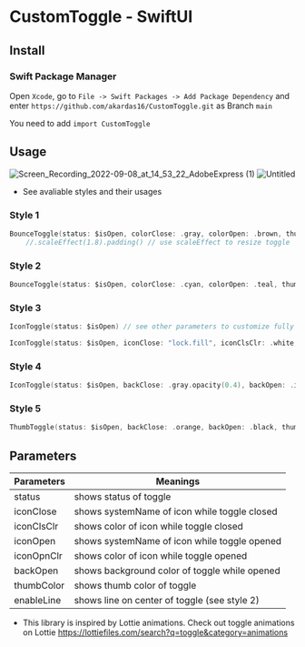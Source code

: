 # CustomToggle - SwiftUI 

## Install

### Swift Package Manager

Open `Xcode`, go to `File -> Swift Packages -> Add Package Dependency` and enter `https://github.com/akardas16/CustomToggle.git` as Branch `main`

You need to add `import CustomToggle` 

## Usage

![Screen_Recording_2022-09-08_at_14_53_22_AdobeExpress (1)](https://user-images.githubusercontent.com/28716129/189117203-6531fdb3-66c0-4498-8777-c86a1645eb7e.gif)
![Untitled](https://user-images.githubusercontent.com/28716129/189118434-98f20638-cfaa-4735-a70d-1806334e5f56.gif)

* See avaliable styles and their usages

### Style 1

```Swift
BounceToggle(status: $isOpen, colorClose: .gray, colorOpen: .brown, thumbColor: .white)
    //.scaleEffect(1.8).padding() // use scaleEffect to resize toggle
```

### Style 2

```Swift
BounceToggle(status: $isOpen, colorClose: .cyan, colorOpen: .teal, thumbColor: .white,enableLine: true)
```

### Style 3

```Swift
IconToggle(status: $isOpen) // see other parameters to customize fully
```

```Swift
IconToggle(status: $isOpen, iconClose: "lock.fill", iconClsClr: .white, backClose: .red, iconOpen: "lock.open.fill", iconOpnClr: .white, backOpen: .green, thumbColor: .white)
```

### Style 4

```Swift
IconToggle(status: $isOpen, backClose: .gray.opacity(0.4), backOpen: .indigo.opacity(0.8), thumbColor: .cyan,disableIcon: true)
```

### Style 5

```Swift
ThumbToggle(status: $isOpen, backClose: .orange, backOpen: .black, thumbColor: .white)
```

## Parameters

| Parameters    | Meanings      |
| ------------- | ------------- |
| status  | shows status of toggle  |
| iconClose  | shows systemName of icon while toggle closed  |
| iconClsClr  | shows color of icon while toggle closed  |
| iconOpen  | shows systemName of icon while toggle opened  |
| iconOpnClr  | shows color of icon while toggle opened  |
| backOpen  | shows background color of toggle while opened  |
| thumbColor  | shows thumb color of toggle  |
| enableLine  | shows line on center of toggle (see style 2)  |



* This library is inspired by Lottie animations. Check out toggle animations on Lottie https://lottiefiles.com/search?q=toggle&category=animations
